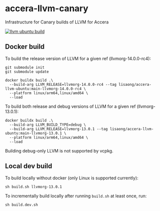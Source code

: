 # accera-llvm-canary
Infrastructure for Canary builds of LLVM for Accera

[![llvm ubuntu build](https://github.com/lisaong/accera-llvm-canary/actions/workflows/dockerbuild.yml/badge.svg)](https://github.com/lisaong/accera-llvm-canary/actions/workflows/dockerbuild.yml)

## Docker build

To build the release version of LLVM for a given ref (llvmorg-14.0.0-rc4):

```shell
git submodule init
git submodule update

docker buildx build .\
  --build-arg LLVM_RELEASE=llvmorg-14.0.0-rc4 --tag lisaong/accera-llvm-ubuntu:main-llvmorg-14.0.0-rc4 \
  --platform linux/arm64,linux/amd64 \
  --load
```

To build both release and debug versions of LLVM for a given ref (llvmorg-13.0.1):

```shell
docker buildx build .\
  --build-arg LLVM_BUILD_TYPE=debug \
  --build-arg LLVM_RELEASE=llvmorg-13.0.1 --tag lisaong/accera-llvm-ubuntu:main-llvmorg-13.0.1 \
  --platform linux/arm64,linux/amd64 \
  --load
```

Building debug-only LLVM is not supported by vcpkg.

## Local dev build

To build locally without docker (only Linux is supported currently):

```shell
sh build.sh llvmorg-13.0.1
```

To incrementally build locally after running `build.sh` at least once, run:

```shell
sh build.dev.sh
```
